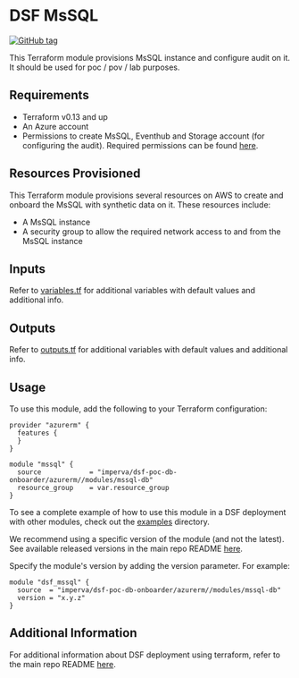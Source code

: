 # DSF MsSQL
[![GitHub tag](https://img.shields.io/github/v/tag/imperva/dsfkit.svg)](https://github.com/imperva/dsfkit/tags)

This Terraform module provisions MsSQL instance and configure audit on it.
It should be used for poc / pov / lab purposes.

## Requirements
* Terraform v0.13 and up
* An Azure account
* Permissions to create MsSQL, Eventhub and Storage account (for configuring the audit). Required permissions can be found [here](/permissions_samples/azure/OnboardMssqlRdsWithDataPermissions.txt).

## Resources Provisioned
This Terraform module provisions several resources on AWS to create and onboard the MsSQL with synthetic data on it. These resources include:
* A MsSQL instance
* A security group to allow the required network access to and from the MsSQL instance

## Inputs

Refer to [variables.tf](variables.tf) for additional variables with default values and additional info.

## Outputs

Refer to [outputs.tf](outputs.tf) for additional variables with default values and additional info.

## Usage

To use this module, add the following to your Terraform configuration:

```
provider "azurerm" {
  features {
  }
}

module "mssql" {
  source            = "imperva/dsf-poc-db-onboarder/azurerm//modules/mssql-db"
  resource_group    = var.resource_group
}
```

To see a complete example of how to use this module in a DSF deployment with other modules, check out the [examples](../../../examples/) directory.

We recommend using a specific version of the module (and not the latest).
See available released versions in the main repo README [here](https://github.com/imperva/dsfkit#version-history).

Specify the module's version by adding the version parameter. For example:

```
module "dsf_mssql" {
  source  = "imperva/dsf-poc-db-onboarder/azurerm//modules/mssql-db"
  version = "x.y.z"
}
```

## Additional Information

For additional information about DSF deployment using terraform, refer to the main repo README [here](https://github.com/imperva/dsfkit/tree/1.7.23).